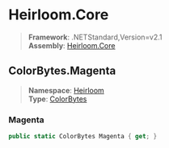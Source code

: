 # Heirloom.Core

> **Framework**: .NETStandard,Version=v2.1  
> **Assembly**: [Heirloom.Core][0]  

## ColorBytes.Magenta

> **Namespace**: [Heirloom][0]  
> **Type**: [ColorBytes][1]  

### Magenta

```cs
public static ColorBytes Magenta { get; }
```

[0]: ../../../Heirloom.Core.md
[1]: ../ColorBytes.md
